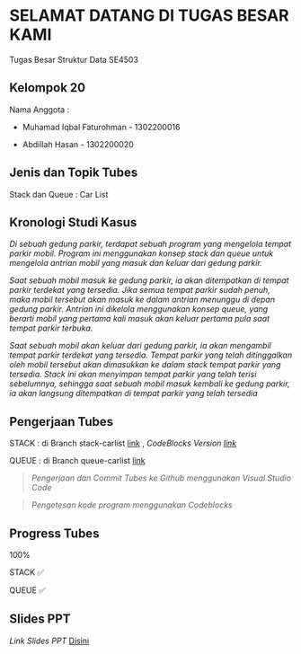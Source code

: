 
# SELAMAT DATANG DI TUGAS BESAR KAMI

Tugas Besar Struktur Data SE4503 

## Kelompok 20

Nama Anggota :

- Muhamad Iqbal Faturohman -
1302200016

- Abdillah Hasan -
1302200020

## Jenis dan Topik Tubes

Stack dan Queue : Car List

## Kronologi Studi Kasus

*Di sebuah gedung parkir, terdapat sebuah program yang mengelola tempat parkir mobil. Program ini menggunakan konsep stack dan queue untuk mengelola antrian mobil yang masuk dan keluar dari gedung parkir.*

*Saat sebuah mobil masuk ke gedung parkir, ia akan ditempatkan di tempat parkir terdekat yang tersedia. Jika semua tempat parkir sudah penuh, maka mobil tersebut akan masuk ke dalam antrian menunggu di depan gedung parkir. Antrian ini dikelola menggunakan konsep queue, yang berarti mobil yang pertama kali masuk akan keluar pertama pula saat tempat parkir terbuka.*

*Saat sebuah mobil akan keluar dari gedung parkir, ia akan mengambil tempat parkir terdekat yang tersedia. Tempat parkir yang telah ditinggalkan oleh mobil tersebut akan dimasukkan ke dalam stack tempat parkir yang tersedia. Stack ini akan menyimpan tempat parkir yang telah terisi sebelumnya, sehingga saat sebuah mobil masuk kembali ke gedung parkir, ia akan langsung ditempatkan di tempat parkir yang telah tersedia*


## Pengerjaan Tubes

STACK : di Branch stack-carlist [link](https://github.com/iqbalFatur87/carListSTD/tree/stack-carlist) , *CodeBlocks Version [link](https://github.com/iqbalFatur87/carListSTD/releases/tag/stack-carlist-cb)*

QUEUE : di Branch queue-carlist [link](https://github.com/iqbalFatur87/carListSTD/tree/queue-carlist)

> *Pengerjaan dan Commit Tubes ke Github menggunakan Visual Studio Code*

> *Pengetesan kode program menggunakan Codeblocks*

## Progress Tubes

100%

STACK ✅

QUEUE ✅


## Slides PPT

*Link Slides PPT* [Disini](https://docs.google.com/presentation/d/1FtIQxomokTO-9zpp4KzAzkeqL-NGl8pkSgVcMRfR9CM/edit?usp=sharing)
